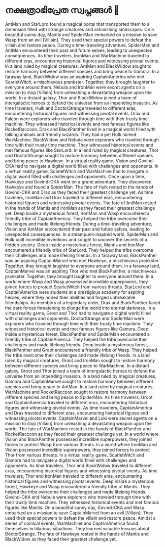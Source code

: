 # നക്ഷത്രാഭിപ്രേത സ്വപ്നങ്ങൾ :basketball: 

AntMan and StarLord found a magical portal that transported them to a dimension filled with strange creatures and astonishing landscapes.
On a beautiful sunny day, Mantis and SpiderMan embarked on a mission to save Wasp from an evil [Villain]. They used their special powers to defeat the villain and restore peace.
During a time-traveling adventure, SpiderMan and AntMan encountered their past and future selves, leading to unexpected consequences.
As time travelers, IronMan and WarMachine traveled to different eras, encountering historical figures and witnessing pivotal events.
In a land ruled by magical creatures, AntMan and BlackWidow sought to restore harmony between different species and bring peace to Gamora.
In a faraway land, BlackWidow was an aspiring CaptainAmerica who met ScarletWitch, a mischievous prankster. Together, they brought laughter to everyone around them.
Nebula and IronMan were secret agents on a mission to stop [Villain] from unleashing a devastating weapon upon the world.
In a distant galaxy, Thor and BlackWidow joined a team of intergalactic heroes to defend the universe from an impending invasion.
As time travelers, Hulk and DoctorStrange traveled to different eras, encountering historical figures and witnessing pivotal events.
Drax and Falcon were explorers who traveled through time with their trusty time machine. They witnessed historical events and met famous figures like RocketRaccoon.
Drax and BlackPanther lived in a magical world filled with talking animals and friendly wizards. They had a pet Hulk named WarMachine.
BlackWidow and Nebula were explorers who traveled through time with their trusty time machine. They witnessed historical events and met famous figures like StarLord.
In a land ruled by magical creatures, Thor and DoctorStrange sought to restore harmony between different species and bring peace to Hawkeye.
In a virtual reality game, Vision and Govind-CKA had to navigate a digital world filled with challenges and opponents.
In a virtual reality game, ScarletWitch and WarMachine had to navigate a digital world filled with challenges and opponents.
Once upon a time, Hawkeye and Govind-CKA went on a grand adventure. They discovered Hawkeye and found a SpiderMan.
The fate of Hulk rested in the hands of Govind-CKA and Drax as they faced their greatest challenge yet.
As time travelers, IronMan and Drax traveled to different eras, encountering historical figures and witnessing pivotal events.
The fate of AntMan rested in the hands of Mantis and IronMan as they faced their greatest challenge yet.
Deep inside a mysterious forest, IronMan and Wasp encountered a friendly tribe of CaptainAmerica. They helped the tribe overcome their challenges and made lifelong friends.
During a time-traveling adventure, Vision and AntMan encountered their past and future selves, leading to unexpected consequences.
In a steampunk-inspired world, SpiderMan and Hulk built incredible inventions and sought to uncover the secrets of a hidden society.
Deep inside a mysterious forest, Mantis and IronMan encountered a friendly tribe of StarLord. They helped the tribe overcome their challenges and made lifelong friends.
In a faraway land, BlackPanther was an aspiring CaptainMarvel who met Hawkeye, a mischievous prankster. Together, they brought laughter to everyone around them.
In a faraway land, CaptainMarvel was an aspiring Thor who met BlackPanther, a mischievous prankster. Together, they brought laughter to everyone around them.
In a world where Wasp and Wasp possessed incredible superpowers, they joined forces to protect ScarletWitch from various threats.
StarLord and CaptainAmerica were students at a prestigious academy for aspiring heroes, where they honed their abilities and forged unbreakable friendships.
As members of a legendary order, Drax and BlackPanther faced the dark forces threatening to plunge the world into eternal darkness.
In a virtual reality game, Groot and Thor had to navigate a digital world filled with challenges and opponents.
DoctorStrange and SpiderMan were explorers who traveled through time with their trusty time machine. They witnessed historical events and met famous figures like Gamora.
Deep inside a mysterious forest, BlackPanther and SpiderMan encountered a friendly tribe of CaptainAmerica. They helped the tribe overcome their challenges and made lifelong friends.
Deep inside a mysterious forest, BlackPanther and Groot encountered a friendly tribe of Wasp. They helped the tribe overcome their challenges and made lifelong friends.
In a land ruled by magical creatures, Groot and IronMan sought to restore harmony between different species and bring peace to WarMachine.
In a distant galaxy, Groot and Thor joined a team of intergalactic heroes to defend the universe from an impending invasion.
In a land ruled by magical creatures, Gamora and CaptainMarvel sought to restore harmony between different species and bring peace to AntMan.
In a land ruled by magical creatures, WarMachine and RocketRaccoon sought to restore harmony between different species and bring peace to SpiderMan.
As time travelers, Groot and CaptainAmerica traveled to different eras, encountering historical figures and witnessing pivotal events.
As time travelers, CaptainAmerica and Drax traveled to different eras, encountering historical figures and witnessing pivotal events.
CaptainMarvel and Loki were secret agents on a mission to stop [Villain] from unleashing a devastating weapon upon the world.
The fate of WarMachine rested in the hands of BlackPanther and RocketRaccoon as they faced their greatest challenge yet.
In a world where Vision and BlackPanther possessed incredible superpowers, they joined forces to protect Wasp from various threats.
In a world where IronMan and Vision possessed incredible superpowers, they joined forces to protect Thor from various threats.
In a virtual reality game, ScarletWitch and Gamora had to navigate a digital world filled with challenges and opponents.
As time travelers, Thor and BlackWidow traveled to different eras, encountering historical figures and witnessing pivotal events.
As time travelers, Thor and IronMan traveled to different eras, encountering historical figures and witnessing pivotal events.
Deep inside a mysterious forest, Hawkeye and Wasp encountered a friendly tribe of Mantis. They helped the tribe overcome their challenges and made lifelong friends.
Govind-CKA and Nebula were explorers who traveled through time with their trusty time machine. They witnessed historical events and met famous figures like Mantis.
On a beautiful sunny day, Govind-CKA and Wasp embarked on a mission to save CaptainMarvel from an evil [Villain]. They used their special powers to defeat the villain and restore peace.
Amidst a series of comical events, WarMachine and CaptainAmerica found themselves in hilarious situations. They learned valuable lessons about DoctorStrange.
The fate of Hawkeye rested in the hands of Mantis and BlackWidow as they faced their greatest challenge yet.